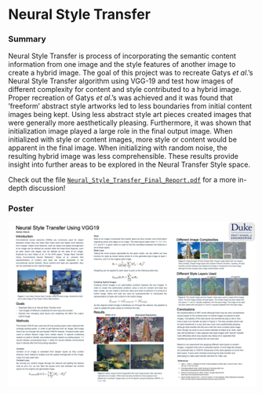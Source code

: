 # Neural Style Transfer

### Summary
Neural Style Transfer is process of incorporating the semantic content information
from one image and the style features of another image to create a hybrid image.
The goal of this project was to recreate Gatys *et al*.’s Neural Style Transfer algorithm using VGG-19 and test how images of different complexity for content and
style contributed to a hybrid image. Proper recreation of Gatys *et al*.’s was achieved
and it was found that ’freeform’ abstract style artworks led to less boundaries from
initial content images being kept. Using less abstract style art pieces created images
that were generally more aesthetically pleasing. Furthermore, it was shown that
initialization image played a large role in the final output image. When initialized
with style or content images, more style or content would be apparent in the final
image. When initializing with random noise, the resulting hybrid image was less
comprehensible. These results provide insight into further areas to be explored in
the Neural Transfer Style space.

Check out the file [`Neural_Style_Transfer_Final_Report.pdf`](/Neural_Style_Transfer_Final_Report.pdf) for a more in-depth discussion!

### Poster
![Alt text](./poster.jpg?raw=true "Neural Style Transfer Poster")


